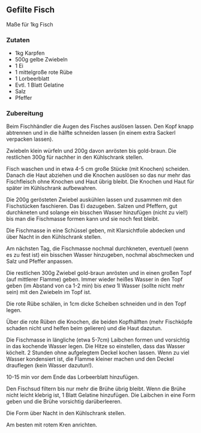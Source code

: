 ## Gefilte Fisch

Maße für 1kg Fisch

### Zutaten

* 1kg Karpfen
* 500g gelbe Zwiebeln
* 1 Ei
* 1 mittelgroße rote Rübe
* 1 Lorbeerblatt
* Evtl. 1 Blatt Gelatine
* Salz
* Pfeffer

### Zubereitung

Beim Fischhändler die Augen des Fisches auslösen lassen. Den Kopf knapp abtrennen und in die hälfte schneiden lassen (in einem extra Sackerl verpacken lassen). 

Zwiebeln klein würfeln und 200g davon anrösten bis gold-braun. Die restlichen 300g für nachher in den Kühlschrank stellen.

Fisch waschen und in etwa 4-5 cm große Stücke (mit Knochen) scheiden. Danach die Haut abziehen und die Knochen auslösen so das nur mehr das Fischfleisch ohne Knochen und Haut übrig bleibt. Die Knochen und Haut für später im Kühlschrank aufbewahren.

Die 200g gerösteten Zwiebel auskühlen lassen und zusammen mit den Fischstücken faschieren. Das Ei dazugeben. Salzen und Pfeffern, gut durchkneten und solange ein bisschen Wasser hinzufügen (nicht zu viel!) bis man die Fischmasse formen kann und sie noch fest bleibt.

Die Fischmasse in eine Schüssel geben, mit Klarsichtfolie abdecken und über Nacht in den Kühlschrank stellen.

Am nächsten Tag, die Fischmasse nochmal durchkneten, eventuell (wenn es zu fest ist) ein bisschen Wasser hinzugeben, nochmal abschmecken und Salz und Pfeffer anpassen.  

Die restlichen 300g Zwiebel gold-braun anrösten und in einen großen Topf (auf mittlerer Flamme) geben. Immer wieder heißes Wasser in den Topf geben (im Abstand von ca 1-2 min) bis *etwa* 1l Wasser (sollte nicht mehr sein) mit den Zwiebeln im Topf ist.

Die rote Rübe schälen, in 1cm dicke Scheiben schneiden und in den Topf legen.

Über die rote Rüben die Knochen, die beiden Kopfhälften (mehr Fischköpfe schaden nicht und helfen beim gelieren) und die Haut dazutun.

Die Fischmasse in längliche (etwa 5-7cm) Laibchen formen und vorsichtig in das kochende Wasser legen. Die Hitze so einstellen, dass das Wasser köchelt. 2 Stunden ohne aufgelegtem Deckel kochen lassen. Wenn zu viel Wasser kondensiert ist, die Flamme kleiner machen und den Deckel drauflegen (kein Wasser dazutun!).

10-15 min vor dem Ende das Lorbeerblatt hinzufügen.

Den Fischsud filtern bis nur mehr die Brühe übrig bleibt. Wenn die Brühe nicht leicht klebrig ist, 1 Blatt Gelatine hinzufügen. Die Laibchen in eine Form geben und die Brühe vorsichtig darüberleeren.

Die Form über Nacht in den Kühlschrank stellen.

Am besten mit rotem Kren anrichten.
